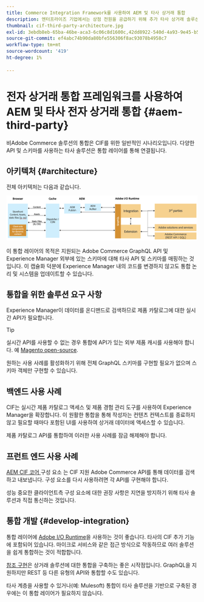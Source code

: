```yaml
---
title: Commerce Integration Framework를 사용하여 AEM 및 타사 상거래 통합
description: 엔터프라이즈 기업에서는 상점 전원을 공급하기 위해 추가 타사 상거래 솔루션이 필요할 수 있습니다. CIF(Commerce Integration Framework)는 이러한 통합 시나리오에서 I/O Runtime을 사용하여 타사 상거래 솔루션을 Adobe Experience Manager에 연결하는 데 사용할 수 있습니다.
thumbnail: cif-third-party-architecture.jpg
exl-id: 3ebdb8eb-65ba-46be-aca3-6c06c8d1600c,42dd8922-540d-4a93-9e45-b5e83dc11e16
source-git-commit: ef4abc74b90da80bfe556306f8ac93078b4958c7
workflow-type: tm+mt
source-wordcount: '419'
ht-degree: 1%

---
```


# 전자 상거래 통합 프레임워크를 사용하여 AEM 및 타사 전자 상거래 통합 {#aem-third-party}

비Adobe Commerce 솔루션의 통합은 CIF를 위한 일반적인 시나리오입니다. 다양한 API 및 스키마를 사용하는 타사 솔루션은 통합 레이어를 통해 연결됩니다.

## 아키텍처 {#architecture}

전체 아키텍처는 다음과 같습니다.

![AEM 비 Magento/타사 아키텍처 개요](../assets//AEM_nonMagento_Architecture.png)

이 통합 레이어의 목적은 지원되는 Adobe Commerce GraphQL API 및 Experience Manager 외부에 있는 스키마에 대해 타사 API 및 스키마를 매핑하는 것입니다. 이 캡슐화 덕분에 Experience Manager 내의 코드를 변경하지 않고도 통합 논리 및 시스템을 업데이트할 수 있습니다.

## 통합을 위한 솔루션 요구 사항

Experience Manager이 데이터를 온디맨드로 검색하므로 제품 카탈로그에 대한 실시간 API가 필요합니다.

>[!TIP]
>
>실시간 API를 사용할 수 없는 경우 통합에 API가 있는 외부 제품 캐시를 사용해야 합니다. 예 [Magento open-source](https://magento.com/products/magento-open-source).

원하는 사용 사례를 활성화하기 위해 전체 GraphQL 스키마를 구현할 필요가 없으며 스키마 객체만 구현할 수 있습니다.

## 백엔드 사용 사례

CIF는 실시간 제품 카탈로그 액세스 및 제품 경험 관리 도구를 사용하여 Experience Manager을 확장합니다. 이 원활한 통합을 통해 작성자는 컨텐츠 컨텍스트를 종료하지 않고 필요할 때마다 포함된 UI를 사용하여 상거래 데이터에 액세스할 수 있습니다.

제품 카탈로그 API를 통합하여 이러한 사용 사례를 잠금 해제해야 합니다.

## 프런트 엔드 사용 사례

[AEM CIF 코어 ](https://github.com/adobe/aem-core-cif-components) 구성 요소 는 CIF 지원 Adobe Commerce API를 통해 데이터를 검색하고 내보냅니다. 구성 요소를 다시 사용하려면 각 API를 구현해야 합니다.

성능 중요한 클라이언트측 구성 요소에 대한 권장 사항은 지연을 방지하기 위해 타사 솔루션과 직접 통신하는 것입니다.

## 통합 개발 {#develop-integration}

통합 레이어에 [Adobe I/O Runtime](https://www.adobe.io/apis/experienceplatform/runtime.html)을 사용하는 것이 좋습니다. 타사의 CIF 추가 기능에 포함되어 있습니다. 마이크로 서비스와 같은 접근 방식으로 작동하므로 여러 솔루션을 쉽게 통합하는 것이 적합합니다.

[참조 구현](https://github.com/adobe/commerce-cif-graphql-integration-reference)은 상거래 솔루션에 대한 통합을 구축하는 좋은 시작점입니다. GraphQL을 지원하지만 REST 등 다른 유형의 API와 통합할 수도 있습니다.

타사 계층을 사용할 수 있거나(예: Mulesoft) 통합이 타사 솔루션을 기반으로 구축된 경우에는 이 통합 레이어가 필요하지 않습니다.
